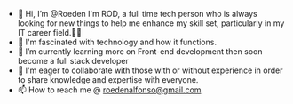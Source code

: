 - 👋 Hi, I’m @Roeden I'm ROD, a full time tech person who is always looking for new things to help me enhance my skill set, particularly in my IT career field.👨‍💻
- 👀 I'm fascinated with technology and how it functions.
- 🌱 I’m currently learning more on Front-end development then soon become a full stack developer
- 💞️ I'm eager to collaborate with those with or without experience in order to share knowledge and expertise with everyone.
- 📫 How to reach me @ roedenalfonso@gmail.com 

<!---
roeden/roeden is a ✨ special ✨ repository because its `README.md` (this file) appears on your GitHub profile.
You can click the Preview link to take a look at your changes.
--->
